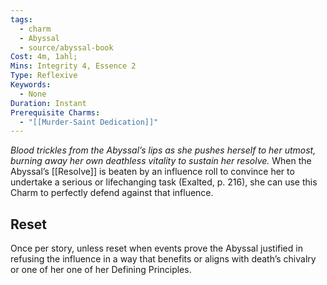 ```yaml
---
tags:
  - charm
  - Abyssal
  - source/abyssal-book
Cost: 4m, 1ahl; 
Mins: Integrity 4, Essence 2
Type: Reflexive
Keywords:
  - None
Duration: Instant
Prerequisite Charms:
  - "[[Murder-Saint Dedication]]"
---
```

*Blood trickles from the Abyssal’s lips as she pushes herself to her utmost, burning away her own deathless vitality to sustain her resolve.*
When the Abyssal’s [[Resolve]] is beaten by an influence roll to convince her to undertake a serious or lifechanging task (Exalted, p. 216), she can use this Charm to perfectly defend against that influence.
## Reset 
Once per story, unless reset when events prove the Abyssal justified in refusing the influence in a way that benefits or aligns with death’s chivalry or one of her one of her Defining Principles.